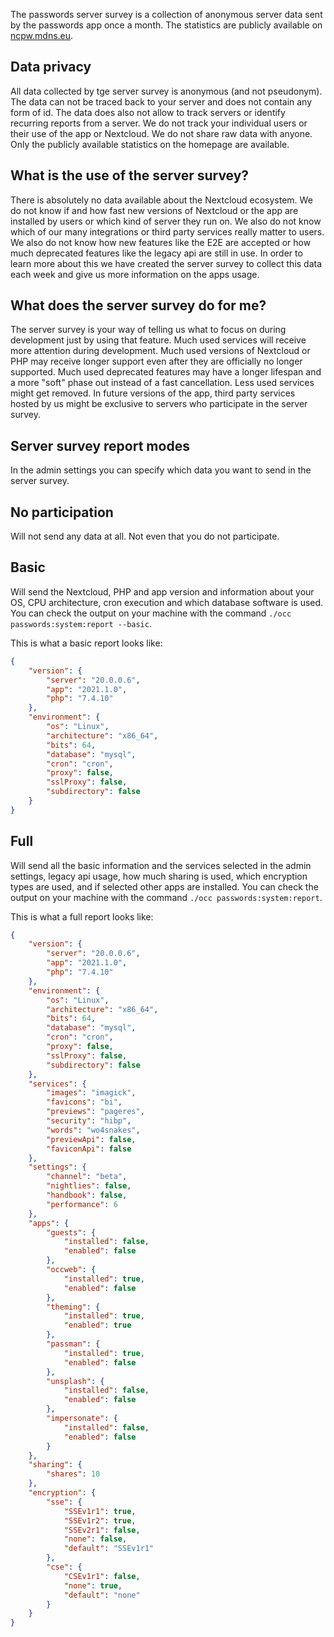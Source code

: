 The passwords server survey is a collection of anonymous server data sent by the passwords app once a month.
The statistics are publicly available on [ncpw.mdns.eu](https://ncpw.mdns.eu/).


## Data privacy
All data collected by tge server survey is anonymous (and not pseudonym).
The data can not be traced back to your server and does not contain any form of id.
The data does also not allow to track servers or identify recurring reports from a server.
We do not track your individual users or their use of the app or Nextcloud.
We do not share raw data with anyone.
Only the publicly available statistics on the homepage are available.


## What is the use of the server survey?
There is absolutely no data available about the Nextcloud ecosystem.
We do not know if and how fast new versions of Nextcloud or the app are installed by users or which kind of server they run on.
We also do not know which of our many integrations or third party services really matter to users.
We also do not know how new features like the E2E are accepted or how much deprecated features like the legacy api are still in use.
In order to learn more about this we have created the server survey to collect this data each week and give us more information on the apps usage.

## What does the server survey do for me?
The server survey is your way of telling us what to focus on during development just by using that feature.
Much used services will receive more attention during development.
Much used versions of Nextcloud or PHP may receive longer support even after they are officially no longer supported.
Much used deprecated features may have a longer lifespan and a more "soft" phase out instead of a fast cancellation.
Less used services might get removed.
In future versions of the app, third party services hosted by us might be exclusive to servers who participate in the server survey.

## Server survey report modes
In the admin settings you can specify which data you want to send in the server survey.

## No participation
Will not send any data at all.
Not even that you do not participate.

## Basic
Will send the Nextcloud, PHP and app version and information about your OS, CPU architecture, cron execution and which database software is used.
You can check the output on your machine with the command `./occ passwords:system:report --basic`.

This is what a basic report looks like:
```json
{
    "version": {
        "server": "20.0.0.6",
        "app": "2021.1.0",
        "php": "7.4.10"
    },
    "environment": {
        "os": "Linux",
        "architecture": "x86_64",
        "bits": 64,
        "database": "mysql",
        "cron": "cron",
        "proxy": false,
        "sslProxy": false,
        "subdirectory": false
    }
}
```



## Full
Will send all the basic information and the services selected in the admin settings, legacy api usage, how much sharing is used, which encryption types are used, and if selected other apps are installed.
You can check the output on your machine with the command `./occ passwords:system:report`.

This is what a full report looks like:
```json
{
    "version": {
        "server": "20.0.0.6",
        "app": "2021.1.0",
        "php": "7.4.10"
    },
    "environment": {
        "os": "Linux",
        "architecture": "x86_64",
        "bits": 64,
        "database": "mysql",
        "cron": "cron",
        "proxy": false,
        "sslProxy": false,
        "subdirectory": false
    },
    "services": {
        "images": "imagick",
        "favicons": "bi",
        "previews": "pageres",
        "security": "hibp",
        "words": "wo4snakes",
        "previewApi": false,
        "faviconApi": false
    },
    "settings": {
        "channel": "beta",
        "nightlies": false,
        "handbook": false,
        "performance": 6
    },
    "apps": {
        "guests": {
            "installed": false,
            "enabled": false
        },
        "occweb": {
            "installed": true,
            "enabled": false
        },
        "theming": {
            "installed": true,
            "enabled": true
        },
        "passman": {
            "installed": true,
            "enabled": false
        },
        "unsplash": {
            "installed": false,
            "enabled": false
        },
        "impersonate": {
            "installed": false,
            "enabled": false
        }
    },
    "sharing": {
        "shares": 10
    },
    "encryption": {
        "sse": {
            "SSEv1r1": true,
            "SSEv1r2": true,
            "SSEv2r1": false,
            "none": false,
            "default": "SSEv1r1"
        },
        "cse": {
            "CSEv1r1": false,
            "none": true,
            "default": "none"
        }
    }
}
```
